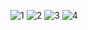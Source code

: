 ![1](https://github.com/sciphilib/scala-list-ui/assets/104387085/53d1d2c8-4e34-45f5-a06c-59ef021cbb91)
![2](https://github.com/sciphilib/scala-list-ui/assets/104387085/e6bd1704-f92b-4861-87ce-59f2612e0ec0)
![3](https://github.com/sciphilib/scala-list-ui/assets/104387085/72bf5907-9dc0-4286-8c1d-30a8f08bd9ad)
![4](https://github.com/sciphilib/scala-list-ui/assets/104387085/895c8cb9-7682-4470-8907-750fc57c5d6e)
